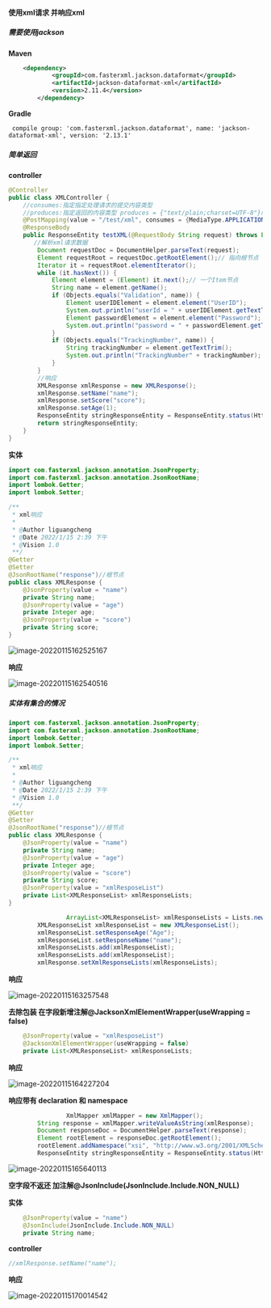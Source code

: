 #### 使用xml请求 并响应xml

##### 需要使用jackson

**Maven**

```xml
    <dependency>
            <groupId>com.fasterxml.jackson.dataformat</groupId>
            <artifactId>jackson-dataformat-xml</artifactId>
            <version>2.11.4</version>
        </dependency>
```

**Gradle**

```properties
 compile group: 'com.fasterxml.jackson.dataformat', name: 'jackson-dataformat-xml', version: '2.13.1'
```

##### 简单返回

**controller**

```java
@Controller
public class XMLController {
    //consumes:指定指定处理请求的提交内容类型
    //produces:指定返回的内容类型 produces = {"text/plain;charset=UTF-8"}解决返回乱码
    @PostMapping(value = "/test/xml", consumes = {MediaType.APPLICATION_XML_VALUE, MediaType.TEXT_XML_VALUE}, produces = MediaType.APPLICATION_XML_VALUE)
    @ResponseBody
    public ResponseEntity testXML(@RequestBody String request) throws Exception {
       //解析xml请求数据
        Document requestDoc = DocumentHelper.parseText(request);
        Element requestRoot = requestDoc.getRootElement();// 指向根节点
        Iterator it = requestRoot.elementIterator();
        while (it.hasNext()) {
            Element element = (Element) it.next();// 一个Item节点
            String name = element.getName();
            if (Objects.equals("Validation", name)) {
                Element userIDElement = element.element("UserID");
                System.out.println("userId = " + userIDElement.getTextTrim());
                Element passwordElement = element.element("Password");
                System.out.println("password = " + passwordElement.getTextTrim());
            }
            if (Objects.equals("TrackingNumber", name)) {
                String trackingNumber = element.getTextTrim();
                System.out.println("TrackingNumber" + trackingNumber);
            }
        }
      	//响应
        XMLResponse xmlResponse = new XMLResponse();
        xmlResponse.setName("name");
        xmlResponse.setScore("score");
        xmlResponse.setAge(1);
        ResponseEntity stringResponseEntity = ResponseEntity.status(HttpStatus.OK).body(xmlResponse);
        return stringResponseEntity;
    }
}
```

**实体**

```Java
import com.fasterxml.jackson.annotation.JsonProperty;
import com.fasterxml.jackson.annotation.JsonRootName;
import lombok.Getter;
import lombok.Setter;

/**
 * xml响应
 *
 * @Author liguangcheng
 * @Date 2022/1/15 2:39 下午
 * @Vision 1.0
 **/
@Getter
@Setter
@JsonRootName("response")//根节点
public class XMLResponse {
    @JsonProperty(value = "name")
    private String name;
    @JsonProperty(value = "age")
    private Integer age;
    @JsonProperty(value = "score")
    private String score;
}
```

![image-20220115162525167](https://raw.githubusercontent.com/Lgccrush/uppic/master/uPic/2022/01/15/16:25:25_image-20220115162525167.png)

**响应**

![image-20220115162540516](https://raw.githubusercontent.com/Lgccrush/uppic/master/uPic/2022/01/15/16:25:40_image-20220115162540516.png)

##### 实体有集合的情况

```java
import com.fasterxml.jackson.annotation.JsonProperty;
import com.fasterxml.jackson.annotation.JsonRootName;
import lombok.Getter;
import lombok.Setter;

/**
 * xml响应
 *
 * @Author liguangcheng
 * @Date 2022/1/15 2:39 下午
 * @Vision 1.0
 **/
@Getter
@Setter
@JsonRootName("response")//根节点
public class XMLResponse {
    @JsonProperty(value = "name")
    private String name;
    @JsonProperty(value = "age")
    private Integer age;
    @JsonProperty(value = "score")
    private String score;
    @JsonProperty(value = "xmlResposeList")
    private List<XMLResponseList> xmlResponseLists;
}
```

```java
 				ArrayList<XMLResponseList> xmlResponseLists = Lists.newArrayList();
        XMLResponseList xmlResponseList = new XMLResponseList();
        xmlResponseList.setResponseAge("Age");
        xmlResponseList.setResponseName("name");
        xmlResponseLists.add(xmlResponseList);
        xmlResponseLists.add(xmlResponseList);
        xmlResponse.setXmlResponseLists(xmlResponseLists);
```

**响应**

![image-20220115163257548](https://raw.githubusercontent.com/Lgccrush/uppic/master/uPic/2022/01/15/16:32:57_image-20220115163257548.png)

**去除包装 在字段新增注解@JacksonXmlElementWrapper(useWrapping = false)**

```java
    @JsonProperty(value = "xmlResposeList")
    @JacksonXmlElementWrapper(useWrapping = false)
    private List<XMLResponseList> xmlResponseLists;
```

**响应**

![image-20220115164227204](https://raw.githubusercontent.com/Lgccrush/uppic/master/uPic/2022/01/15/16:42:27_image-20220115164227204.png)

**响应带有 declaration 和 namespace**

```java
				XmlMapper xmlMapper = new XmlMapper();
        String response = xmlMapper.writeValueAsString(xmlResponse);
        Document responseDoc = DocumentHelper.parseText(response);
        Element rootElement = responseDoc.getRootElement();
        rootElement.addNamespace("xsi", "http://www.w3.org/2001/XMLSchema-instance");
        ResponseEntity stringResponseEntity = ResponseEntity.status(HttpStatus.OK).body(responseDoc.asXML());
```

![image-20220115165640113](https://raw.githubusercontent.com/Lgccrush/uppic/master/uPic/2022/01/15/16:56:40_image-20220115165640113.png)

**空字段不返还 加注解@JsonInclude(JsonInclude.Include.NON_NULL)**

**实体**

```java
    @JsonProperty(value = "name")
    @JsonInclude(JsonInclude.Include.NON_NULL)
    private String name;
```

**controller**

```java
//xmlResponse.setName("name");
```

**响应**

![image-20220115170014542](https://raw.githubusercontent.com/Lgccrush/uppic/master/uPic/2022/01/15/17:00:14_image-20220115170014542.png)